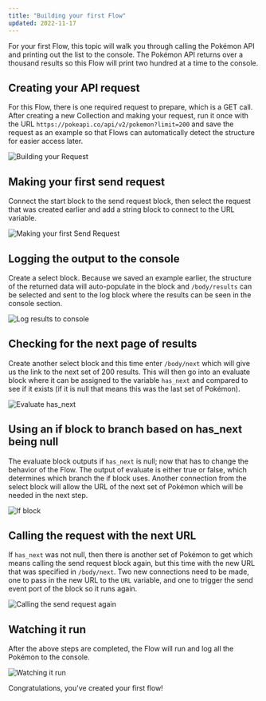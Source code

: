 ```yaml
---
title: "Building your first Flow"
updated: 2022-11-17
---
```


For your first Flow, this topic will walk you through calling the Pokémon API and printing out the list to the console. The Pokémon API returns over a thousand results so this Flow will print two hundred at a time to the console.

<!--TODO: Contents. Number steps in headings? -->

## Creating your API request

For this Flow, there is one required request to prepare, which is a GET call. After creating a new Collection and making your request, run it once with the URL `https://pokeapi.co/api/v2/pokemon?limit=200` and save the request as an example so that Flows can automatically detect the structure for easier access later.

![Building your Request](https://assets.postman.com/postman-labs-docs/building-your-first-flow/first-api-request.gif)

## Making your first send request

Connect the start block to the send request block, then select the request that was created earlier and add a string block to connect to the URL variable.

![Making your first Send Request](https://assets.postman.com/postman-labs-docs/building-your-first-flow/first-send-request.gif)

## Logging the output to the console

Create a select block. Because we saved an example earlier, the structure of the returned data will auto-populate in the block and `/body/results` can be selected and sent to the log block where the results can be seen in the console section.

![Log results to console](https://assets.postman.com/postman-labs-docs/building-your-first-flow/first-log-to-console.gif)

## Checking for the next page of results

Create another select block and this time enter `/body/next` which will give us the link to the next set of 200 results. This will then go into an evaluate block where it can be assigned to the variable `has_next` and compared to see if it exists (if it is null that means this was the last set of Pokémon).

![Evaluate has_next](https://assets.postman.com/postman-labs-docs/building-your-first-flow/first-check-for-next-result.gif)

## Using an if block to branch based on has_next being null

The evaluate block outputs if `has_next` is null; now that has to change the behavior of the Flow. The output of evaluate is either true or false, which determines which branch the if block uses. Another connection from the select block will allow the URL of the next set of Pokémon which will be needed in the next step.

![If block](https://assets.postman.com/postman-labs-docs/building-your-first-flow/first-if-block.gif)

## Calling the request with the next URL

If `has_next` was not null, then there is another set of Pokémon to get which means calling the send request block again, but this time with the new URL that was specified in `/body/next`. Two new connections need to be made, one to pass in the new URL to the `URL` variable, and one to trigger the send event port of the block so it runs again.

![Calling the send request again](https://assets.postman.com/postman-labs-docs/building-your-first-flow/first-next-url.gif)

## Watching it run

After the above steps are completed, the Flow will run and log all the Pokémon to the console.

![Watching it run](https://assets.postman.com/postman-labs-docs/building-your-first-flow/watching-flow-run.gif)

Congratulations, you've created your first flow!
